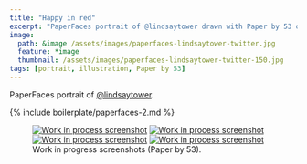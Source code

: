 ```yaml
---
title: "Happy in red"
excerpt: "PaperFaces portrait of @lindsaytower drawn with Paper by 53 on an iPad."
image: 
  path: &image /assets/images/paperfaces-lindsaytower-twitter.jpg 
  feature: *image
  thumbnail: /assets/images/paperfaces-lindsaytower-twitter-150.jpg
tags: [portrait, illustration, Paper by 53]
---
```


PaperFaces portrait of [@lindsaytower](http://twitter.com/lindsaytower).

{% include boilerplate/paperfaces-2.md %}

<figure class="half">
	<a href="/assets/images/paperfaces-lindsaytower-process-1-lg.jpg"><img src="/assets/images/paperfaces-lindsaytower-process-1-600.jpg" alt="Work in process screenshot"></a>
	<a href="/assets/images/paperfaces-lindsaytower-process-2-lg.jpg"><img src="/assets/images/paperfaces-lindsaytower-process-2-600.jpg" alt="Work in process screenshot"></a>
	<a href="/assets/images/paperfaces-lindsaytower-process-3-lg.jpg"><img src="/assets/images/paperfaces-lindsaytower-process-3-600.jpg" alt="Work in process screenshot"></a>
	<a href="/assets/images/paperfaces-lindsaytower-process-4-lg.jpg"><img src="/assets/images/paperfaces-lindsaytower-process-4-600.jpg" alt="Work in process screenshot"></a>
	<figcaption>Work in progress screenshots (Paper by 53).</figcaption>
</figure>
